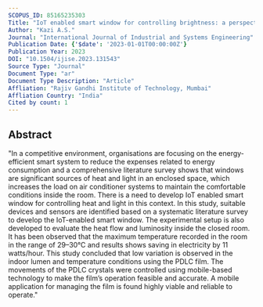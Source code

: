 ```yaml
---
SCOPUS_ID: 85165235303
Title: "IoT enabled smart window for controlling brightness: a perspective of heat transfer rate"
Author: "Kazi A.S."
Journal: "International Journal of Industrial and Systems Engineering"
Publication Date: {'$date': '2023-01-01T00:00:00Z'}
Publication Year: 2023
DOI: "10.1504/ijise.2023.131543"
Source Type: "Journal"
Document Type: "ar"
Document Type Description: "Article"
Affliation: "Rajiv Gandhi Institute of Technology, Mumbai"
Affliation Country: "India"
Cited by count: 1
---
```


## Abstract
"In a competitive environment, organisations are focusing on the energy-efficient smart system to reduce the expenses related to energy consumption and a comprehensive literature survey shows that windows are significant sources of heat and light in an enclosed space, which increases the load on air conditioner systems to maintain the comfortable conditions inside the room. There is a need to develop IoT enabled smart window for controlling heat and light in this context. In this study, suitable devices and sensors are identified based on a systematic literature survey to develop the IoT-enabled smart window. The experimental setup is also developed to evaluate the heat flow and luminosity inside the closed room. It has been observed that the maximum temperature recorded in the room in the range of 29–30°C and results shows saving in electricity by 11 watts/hour. This study concluded that low variation is observed in the indoor lumen and temperature conditions using the PDLC film. The movements of the PDLC crystals were controlled using mobile-based technology to make the film’s operation feasible and accurate. A mobile application for managing the film is found highly viable and reliable to operate."
